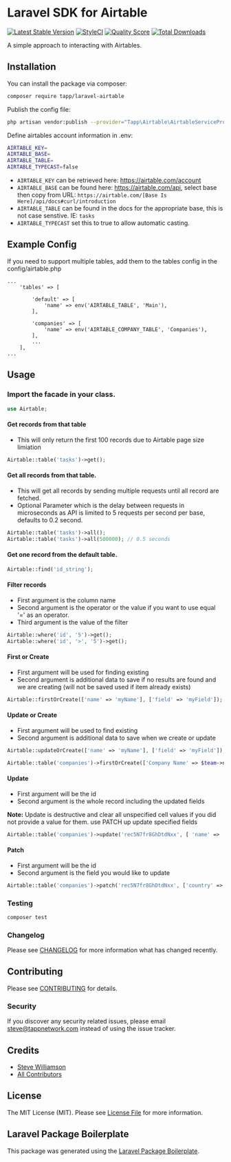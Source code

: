 # Laravel SDK for Airtable

[![Latest Stable Version](https://poser.pugx.org/tapp/laravel-airtable/v/stable)](https://packagist.org/packages/tapp/laravel-airtable)
[![StyleCI](https://github.styleci.io/repos/172130876/shield?branch=master)](https://github.styleci.io/repos/172130876)
[![Quality Score](https://scrutinizer-ci.com/g/TappNetwork/laravel-airtables/badges/quality-score.png?b=master)](https://scrutinizer-ci.com/g/TappNetwork/laravel-airtables/?branch=master)
[![Total Downloads](https://poser.pugx.org/tapp/laravel-airtable/downloads)](https://packagist.org/packages/tapp/laravel-airtable)

A simple approach to interacting with Airtables.

## Installation

You can install the package via composer:

```bash
composer require tapp/laravel-airtable
```

Publish the config file:

```bash
php artisan vendor:publish --provider="Tapp\Airtable\AirtableServiceProvider"
```

Define airtables account information in .env:

```bash
AIRTABLE_KEY=
AIRTABLE_BASE=
AIRTABLE_TABLE=
AIRTABLE_TYPECAST=false 
```

* `AIRTABLE_KEY` can be retrieved here: https://airtable.com/account
* `AIRTABLE_BASE` can be found here: https://airtable.com/api, select base then copy from URL: `https://airtable.com/[Base Is Here]/api/docs#curl/introduction`
* `AIRTABLE_TABLE` can be found in the docs for the appropriate base, this is not case senstive. IE: `tasks`
* `AIRTABLE_TYPECAST` set this to true to allow automatic casting.

## Example Config

If you need to support multiple tables, add them to the tables config in the config/airtable.php

```
...
    'tables' => [

        'default' => [
            'name' => env('AIRTABLE_TABLE', 'Main'),
        ],

        'companies' => [
            'name' => env('AIRTABLE_COMPANY_TABLE', 'Companies'),
        ],
        ...
    ],
...
```

## Usage

### Import the facade in your class.
```php
use Airtable;
```

#### Get records from that table
- This will only return the first 100 records due to Airtable page size limiation

``` php
Airtable::table('tasks')->get();
```

#### Get all records from that table.
- This will get all records by sending multiple requests until all record are fetched.
- Optional Parameter which is the delay between requests in microseconds as API is limited to 5 requests per second per base, defaults to 0.2 second.
``` php
Airtable::table('tasks')->all();
Airtable::table('tasks')->all(500000); // 0.5 seconds
```

#### Get one record from the default table.
``` php
Airtable::find('id_string');
```

#### Filter records
- First argument is the column name
- Second argument is the operator or the value if you want to use equal '=' as an operator.
- Third argument is the value of the filter
``` php
Airtable::where('id', '5')->get();
Airtable::where('id', '>', '5')->get();
```

#### First or Create
- First argument will be used for finding existing
- Second argument is additional data to save if no results are found and we are creating (will not be saved used if item already exists)
``` php
Airtable::firstOrCreate(['name' => 'myName'], ['field' => 'myField']);
```

#### Update or Create
- First argument will be used to find existing
- Second argument is additional data to save when we create or update
``` php
Airtable::updateOrCreate(['name' => 'myName'], ['field' => 'myField']);

Airtable::table('companies')->firstOrCreate(['Company Name' => $team->name]);
```

#### Update 
- First argument will be the id
- Second argument is the whole record including the updated fields

**Note:** Update is destructive and clear all unspecified cell values if you did not provide a value for them. use PATCH up update specified fields

``` php
Airtable::table('companies')->update('rec5N7fr8GhDtdNxx', [ 'name' => 'Google', 'country' => 'US']);
```

#### Patch
- First argument will be the id
- Second argument is the field you would like to update
``` php
Airtable::table('companies')->patch('rec5N7fr8GhDtdNxx', ['country' => 'US']);
```

### Testing

``` bash
composer test
```

### Changelog

Please see [CHANGELOG](CHANGELOG.md) for more information what has changed recently.

## Contributing

Please see [CONTRIBUTING](CONTRIBUTING.md) for details.

### Security

If you discover any security related issues, please email steve@tappnetwork.com instead of using the issue tracker.

## Credits

- [Steve Williamson](https://github.com/tapp)
- [All Contributors](../../contributors)

## License

The MIT License (MIT). Please see [License File](LICENSE.md) for more information.

## Laravel Package Boilerplate

This package was generated using the [Laravel Package Boilerplate](https://laravelpackageboilerplate.com).
